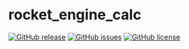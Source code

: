 # rocket_engine_calc
[![GitHub release](https://img.shields.io/github/release/Tecur/rocket_engine_calc.svg)]() [![GitHub issues](https://img.shields.io/github/issues/Tecur/rocket_engine_calc.svg)]() [![GitHub license](https://img.shields.io/github/license/Tecur/rocket_engine_calc.svg)]()
